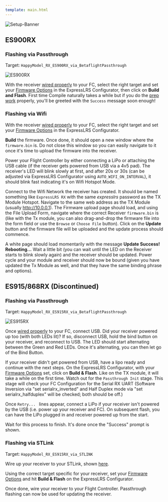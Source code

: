 ```yaml
---
template: main.html
---
```


![Setup-Banner](https://raw.githubusercontent.com/ExpressLRS/ExpressLRS-hardware/master/img/quick-start.png)

## ES900RX

### Flashing via Passthrough

Target: `HappyModel_RX_ES900RX_via_BetaflightPassthrough`

![ES900RX](../assets/images/es900rx-conn.png)

With the receiver [wired properly](/quick-start/rx-fcprep/#happymodel-es900rx) to your FC, select the right target and set your [Firmware Options](/quick-start/firmware-options) in the ExpressLRS Configurator, then click on **Build and Flash**. First time Compile naturally takes a while but if you do the [prep work](/quick-start/rx-fcprep/#happymodel-es900rx) properly, you'll be greeted with the `Success` message soon enough!

### Flashing via Wifi

With the receiver [wired properly](/quick-start/rx-fcprep/#happymodel-es900rx) to your FC, select the right target and set your [Firmware Options](/quick-start/firmware-options) in the ExpressLRS Configurator.

**Build** the firmware. Once done, it should open a new window where the `firmware.bin` is. Do not close this window so you can easily navigate to it once it's time to upload the firmware into the receiver.

Power your Flight Controller by either connecting a LiPo or attaching the USB cable (if the receiver gets powered from USB via a 4v5 pad). The receiver's LED will blink slowly at first, and after 20s or 30s (can be adjusted via ExpressLRS Configurator using `AUTO_WIFI_ON_INTERVAL`), it should blink fast indicating it's on Wifi Hotspot Mode.

Connect to the Wifi Network the receiver has created. It should be named something like `ExpressLRS RX` with the same *expresslrs* password as the TX Module Hotspot. Navigate to the same web address as the TX Module (usually http://10.0.0.1). The Firmware upload page should load, and using the File Upload Form, navigate where the correct Receiver `firmware.bin` is (like with the Tx module, you can also drag-and-drop the firmware file into the form field or use the `Browse` or `Choose File` button). Click on the **Update** button and the firmware file will be uploaded and the update process should commence.

A white page should load momentarily with the message **Update Success! Rebooting...** Wait a little bit (you can wait until the LED on the Receiver starts to blink slowly again) and the receiver should be updated. Power cycle and your module and receiver should now be bound (given you have updated the Tx Module as well, and that they have the same binding phrase and options).

## ES915/868RX (Discontinued)

### Flashing via Passthrough

Target: `HappyModel_RX_ES915RX_via_BetaflightPassthrough`

![ES915RX](../assets/images/ES915rx.jpg)

Once [wired properly](/quick-start/rx-fcprep/#happymodel-es915868rx-discontinued) to your FC, connect USB. Did your receiver powered up too (with both LEDs lit)? If so, disconnect USB, hold the bind button on your receiver, and reconnect to USB. The LED should start alternating between the Green and Red LEDs. Once it's alternating, you can then let go of the Bind Button.

If your receiver didn't get powered from USB, have a lipo ready and continue with the next steps. On the ExpressLRS Configurator, with your [Firmware Options](/quick-start/firmware-options) set, click on **Build & Flash**. Like on the TX module, it will take a while on the first time. Watch out for the `Passthrough Init` stage. This stage will check your FC Configuration for the Serial RX UART (Software Inversion via "set serialrx_inverted" and Half Duplex mode via "set serialrx_halfduplex" will be checked; both should be off.)

Once `Retry... ` lines appear, connect a LiPo if your receiver isn't powered by the USB (i.e. power up your receiver and FC). On subsequent flash, you can have the LiPo plugged in and receiver powered up from the start.

Wait for this process to finish. It's done once the "Success" prompt is shown.

### Flashing via STLink

Target: `HappyModel_RX_ES915RX_via_STLINK`

Wire up your receiver to your STLink, shown [here](/quick-start/rx-stlink/#es915rx-discontinued).

Using the correct target specific for your receiver, set your [Firmware Options](/quick-start/firmware-options) and hit **Build & Flash** on the ExpressLRS Configurator.

Once done, wire your receiver to your Flight Controller. Passthrough flashing can now be used for updating the receiver.